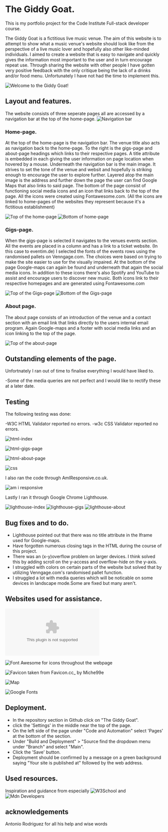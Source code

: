 # The Giddy Goat.
This is my portfolio project for the Code Institute Full-stack developer course.

The Giddy Goat is a fictitious live music venue. The aim of this website is to attempt to show what a music venue's website should look like from the perspective of a live music lover and hopefully also other like-minded individuals. I aimed to create a website that is easy to navigate and quickly gives the information most important to the user and in turn encourage repeat use. Through sharing the website with other people I have gotten very positive feedback with the only critique being the lack of a drinks and/or food menu. Unfortunately I have not had the time to implement this.

![Welcome to the Giddy Goat!](https://goidz.github.io/the-giddy-goat/)

## Layout and features.
The website consists of three seperate pages all are accessed by a navigation bar at the top of the home-page.
![Navigation bar](docs_imgs_readme/nav_bar.png)

### Home-page.
At the top of the home-page is the navigation bar. The venue title also acts as navigation back to the home-page. To the right is the gigs-page and about-page headings which links to their respective pages. A title attribute is embedded in each giving the user information on page location when hovered by a mouse.
Underneath the navigation bar is the main image. It strives to set the tone of the venue and websit and hopefully is striking enough to encourage the user to explore further.
Layered atop the main image is the address and further down the page the user can find Google Maps that also links to said page.
The bottom of the page consist of functioning social media icons and an icon that links back to the top of the page. All the icons were created using Fontawesome.com. (All the icons are linked to home-pages of the websites they represent because it's a fictitious establishment)

![Top of the home-page](docs_imgs_readme/home-screen_top.png)  ![Bottom of home-page](docs_imgs_readme/home-screen_bottom.png)

### Gigs-page.
When the gigs-page is selected it navigates to the venues events section. All the events are placed in a column and has a link to a ticket website. (In this case to eventim.de) I selected the fonts of the events rows using the randomised pallets on Venngage.com. The choices were based on trying to make the site easier to use for the visually impaired. At the bottom of the page Google-maps can again be found and underneath that again the social media icons. In addition to these icons there's also Spotify and YouTube to assist and encourage users to discover new music. Both icons link to their respective homepages and are generated using Fontawesome.com

![Top of the Gigs-page](docs_imgs_readme/gigs_top.png) ![Bottom of the Gigs-page](docs_imgs_readme/footer_gigs.png)

### About page.
The about page consists of an introduction of the venue and a contact section with an email link that links directly to the users internal email program. Again Google-maps and a footer with social media links and an icon linking to the top of the page.

![Top of the about-page](docs_imgs_readme/about_top.png)

## Outstanding elements of the page.

Unfortnately I ran out of time to finalise everything I would have liked to.

-Some of the media queries are not perfect and I would like to rectify these at a later date.

## Testing

The following testing was done:

-W3C HTML Validator reported no errors.
-w3c CSS Validator reported no errors.


![html-index](docs_imgs_readme/w3c_html_index.png)

![html-gigs-page](docs_imgs_readme/w3c_html_gigs.png)

![html-about-page](docs_imgs_readme/w3c_html_about.png)

![css](docs_imgs_readme/w3c_csn_index.png)

I also ran the code through AmIResponsive.co.uk.

![am i responsive](docs_imgs_readme/am-i-responsive.png)

Lastly I ran it through Google Chrome Lighthouse.

![lighthouse-index](docs_imgs_readme/lighthouse_index.png)  ![lighthouse-gigs](docs_imgs_readme/lighthouse_gigs.png)    ![lighthouse-about](docs_imgs_readme/lighthouse_about.png)


## Bug fixes and to do.

 - Lighthouse pointed out that there was no title attribute in the Iframe used for Google-maps.
 - Have forgotten numerous closing tags in the HTML during the course of this project.
 - There was an (x-y)overflow problem on larger devices. I think solved this by adding scroll on the y-access and overflow-hide on the y-axis. 
 - I struggled with colors on certain parts of the website but solved that by utilizing Venngage.com's randomised pallet function.
 - I struggled a lot with media queries which will be noticable on some devices in landscape mode.Some are fixed but many aren't.
 
 ## Websites used for assistance.

 ![Venngage for colour pallets](www.venngage.com)
 
 ![Font Awesome for icons throughout the webpage](https://fontawesome.com)
 
 ![Favicon taken from Favicon.cc_ by Miche99e](https://www.favicon.cc)
 
 ![Map](https://www.google.com/maps)
 
 ![Google Fonts](https://fonts.google.com/)


 ## Deployment.

- In the repository section in Github click on "The Giddy Goat".
- click the 'Settings' in the middle near the top of the page.
- On the left side of the page under "Code and Automation" select 'Pages' at the bottom of the section.
- Under "Build and Deployment" > "Source find the dropdown menu under "Branch" and select  "Main".
- Click the 'Save' button.
- Deployment should be confirmed by a message on a green background saying "Your site is published at" followed by the web address.

## Used resources.

Inspiration and guidance from especially ![W3School](https://www.w3schools.com/) and ![Mdn Developers](https://developer.mozilla.org/en-US/)

## acknowledgements
Antonio Rodriguez for all his help and wise words

